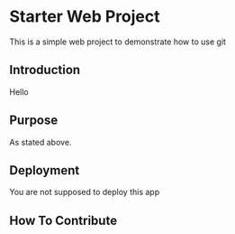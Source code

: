 # Starter Web Project

This is a simple web project to demonstrate how to use git

## Introduction

Hello

## Purpose

As stated above.

## Deployment

You are not supposed to deploy this app

## How To Contribute
